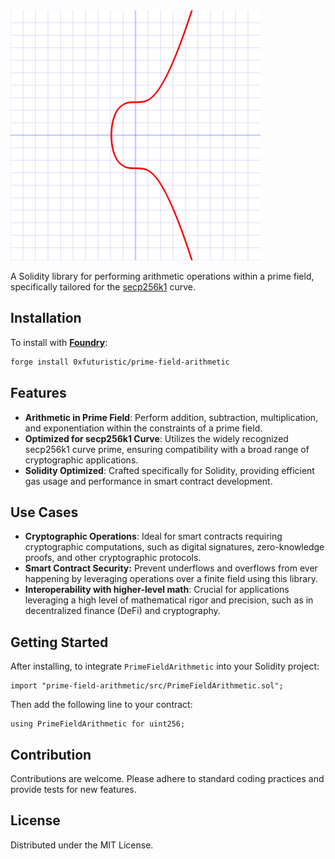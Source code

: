 <img src="secp256k1.png" alt="secp256k1 curve" width="400"/>

A Solidity library for performing arithmetic operations within a prime field, specifically tailored for the [secp256k1](https://en.bitcoin.it/wiki/Secp256k1) curve.

## Installation

To install with [**Foundry**](https://github.com/gakonst/foundry):

```sh
forge install 0xfuturistic/prime-field-arithmetic
```

## Features
- **Arithmetic in Prime Field**: Perform addition, subtraction, multiplication, and exponentiation within the constraints of a prime field.
- **Optimized for secp256k1 Curve**: Utilizes the widely recognized secp256k1 curve prime, ensuring compatibility with a broad range of cryptographic applications.
- **Solidity Optimized**: Crafted specifically for Solidity, providing efficient gas usage and performance in smart contract development.

## Use Cases
- **Cryptographic Operations**: Ideal for smart contracts requiring cryptographic computations, such as digital signatures, zero-knowledge proofs, and other cryptographic protocols.
- **Smart Contract Security:** Prevent underflows and overflows from ever happening by leveraging operations over a finite field using this library.
- **Interoperability with higher-level math**: Crucial for applications leveraging a high level of mathematical rigor and precision, such as in decentralized finance (DeFi) and cryptography.

## Getting Started
After installing, to integrate `PrimeFieldArithmetic` into your Solidity project:

```
import "prime-field-arithmetic/src/PrimeFieldArithmetic.sol";
```

Then add the following line to your contract:

```
using PrimeFieldArithmetic for uint256;
```

## Contribution
Contributions are welcome. Please adhere to standard coding practices and provide tests for new features.

## License
Distributed under the MIT License.
